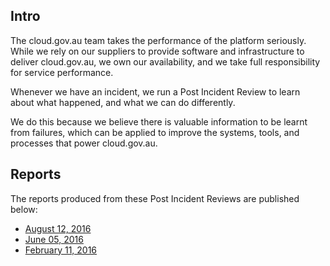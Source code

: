 ## Intro

The cloud.gov.au team takes the performance of the platform seriously. While we rely on our suppliers to provide software and infrastructure to deliver cloud.gov.au, we own our availability, and we take full responsibility for service performance.

Whenever we have an incident, we run a Post Incident Review to learn about what happened, and what we can do differently.

We do this because we believe there is valuable information to be learnt from failures, which can be applied to improve the systems, tools, and processes that power cloud.gov.au.

## Reports

The reports produced from these Post Incident Reviews are published below:

- [August 12, 2016](incident_reports/2016-08-12)
- [June 05, 2016](incident_reports/2016-06-05)
- [February 11, 2016](incident_reports/2016-02-11)
